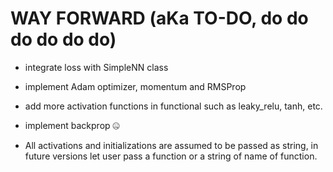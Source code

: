 # WAY FORWARD (aKa TO-DO, do do do do do do)

- integrate loss with SimpleNN class

- implement Adam optimizer, momentum and RMSProp

- add more activation functions in functional such as leaky_relu, tanh, etc.

- implement backprop :zipper_mouth_face:

- All activations and initializations are assumed to be passed as string,
    in future versions let user pass a function or a string of name of function.